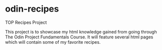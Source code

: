# odin-recipes
TOP Recipes Project

This project is to showcase my html knowledge gained from going through The Odin Project Fundamentals Course. It will feature several html pages which will contain some of my favorite recipes.
